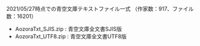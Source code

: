 2021/05/27時点での青空文庫テキストファイル一式
（作家数：917、ファイル数：16201）

- AozoraTxt_SJIS.zip : 青空文庫全文書SJIS版
- AozoraTxt_UTF8.zip : 青空文庫全文書UTF8版
